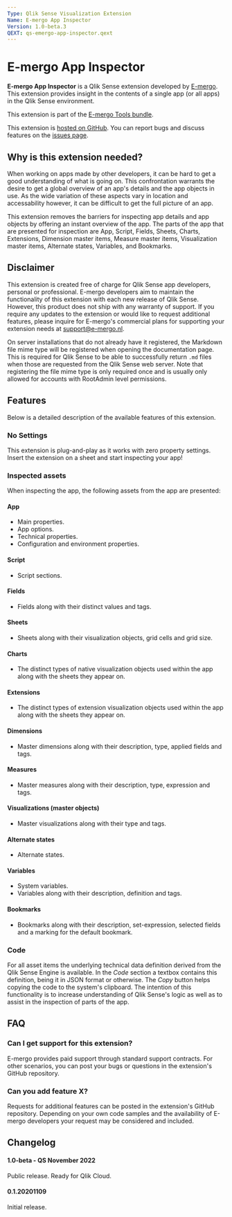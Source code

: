 ```yaml
---
Type: Qlik Sense Visualization Extension
Name: E-mergo App Inspector
Version: 1.0-beta.3
QEXT: qs-emergo-app-inspector.qext
---
```


# E-mergo App Inspector

**E-mergo App Inspector** is a Qlik Sense extension developed by [E-mergo](https://www.e-mergo.nl). This extension provides insight in the contents of a single app (or all apps) in the Qlik Sense environment.

This extension is part of the [E-mergo Tools bundle](https://www.e-mergo.nl/e-mergo-tools-bundle/?utm_medium=download&utm_source=tools_bundle&utm_campaign=E-mergo_Extension&utm_term=toolsbundle&utm_content=sitelink).

This extension is [hosted on GitHub](https://github.com/e-mergo/qs-emergo-app-inspector). You can report bugs and discuss features on the [issues page](https://github.com/e-mergo/qs-emergo-app-inspector/issues).

## Why is this extension needed?
When working on apps made by other developers, it can be hard to get a good understanding of what is going on. This confrontation warrants the desire to get a global overview of an app's details and the app objects in use. As the wide variation of these aspects vary in location and accessability however, it can be difficult to get the full picture of an app.

This extension removes the barriers for inspecting app details and app objects by offering an instant overview of the app. The parts of the app that are presented for inspection are App, Script, Fields, Sheets, Charts, Extensions, Dimension master items, Measure master items, Visualization master items, Alternate states, Variables, and Bookmarks.

## Disclaimer
This extension is created free of charge for Qlik Sense app developers, personal or professional. E-mergo developers aim to maintain the functionality of this extension with each new release of Qlik Sense. However, this product does not ship with any warranty of support. If you require any updates to the extension or would like to request additional features, please inquire for E-mergo's commercial plans for supporting your extension needs at support@e-mergo.nl.

On server installations that do not already have it registered, the Markdown file mime type will be registered when opening the documentation page. This is required for Qlik Sense to be able to successfully return `.md` files when those are requested from the Qlik Sense web server. Note that registering the file mime type is only required once and is usually only allowed for accounts with RootAdmin level permissions.

## Features
Below is a detailed description of the available features of this extension.

### No Settings
This extension is plug-and-play as it works with zero property settings. Insert the extension on a sheet and start inspecting your app!

### Inspected assets
When inspecting the app, the following assets from the app are presented:

#### App
- Main properties.
- App options.
- Technical properties.
- Configuration and environment properties.

#### Script
- Script sections.

#### Fields
- Fields along with their distinct values and tags.

#### Sheets
- Sheets along with their visualization objects, grid cells and grid size.

#### Charts
- The distinct types of native visualization objects used within the app along with the sheets they appear on.

#### Extensions
- The distinct types of extension visualization objects used within the app along with the sheets they appear on.

#### Dimensions
- Master dimensions along with their description, type, applied fields and tags.

#### Measures
- Master measures along with their description, type, expression and tags.

#### Visualizations (master objects)
- Master visualizations along with their type and tags.

#### Alternate states
- Alternate states.

#### Variables
- System variables.
- Variables along with their description, definition and tags.

#### Bookmarks
- Bookmarks along with their description, set-expression, selected fields and a marking for the default bookmark.

### Code

For all asset items the underlying technical data definition derived from the Qlik Sense Engine is available. In the *Code* section a textbox contains this definition, being it in JSON format or otherwise. The *Copy* button helps copying the code to the system's clipboard. The intention of this functionality is to increase understanding of Qlik Sense's logic as well as to assist in the inspection of parts of the app.

## FAQ

### Can I get support for this extension?
E-mergo provides paid support through standard support contracts. For other scenarios, you can post your bugs or questions in the extension's GitHub repository.

### Can you add feature X?
Requests for additional features can be posted in the extension's GitHub repository. Depending on your own code samples and the availability of E-mergo developers your request may be considered and included.

## Changelog

#### 1.0-beta - QS November 2022
Public release. Ready for Qlik Cloud.

#### 0.1.20201109
Initial release.

